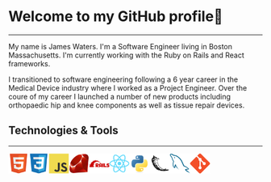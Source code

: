 # Welcome to my GitHub profile👋
--- 
My name is James Waters. I'm a Software Engineer living in Boston Massachusetts. I'm currently working with the Ruby on Rails and React frameworks. 

I transitioned to software engineering following a 6 year career in the Medical Device industry where I worked as a Project Engineer. Over the coure of my career I launched a number of new products including orthopaedic hip and knee components as well as tissue repair devices.


## Technologies & Tools
---
<img align="left" alt="HTML5" width="40px" src="https://github.com/devicons/devicon/blob/master/icons/html5/html5-original.svg">
<img align="left" alt="CSS3" width="40px" src="https://github.com/devicons/devicon/blob/master/icons/css3/css3-original.svg">
<img align="left" alt="JavaScript" width="40px" src="https://github.com/devicons/devicon/blob/master/icons/javascript/javascript-original.svg">

<img align="left" alt="Ruby" width="40px" src="https://github.com/devicons/devicon/blob/master/icons/ruby/ruby-original.svg">
<img align="left" alt="Rails" width="40px" src="https://github.com/devicons/devicon/blob/master/icons/rails/rails-plain-wordmark.svg">
<img align="left" alt="React" width="40px" src="https://github.com/devicons/devicon/blob/master/icons/react/react-original.svg">

<img align="left" alt="Python" width="40px" src="https://github.com/devicons/devicon/blob/master/icons/python/python-original.svg">
<img align="left" alt="Flask" width="40px" src="https://github.com/devicons/devicon/blob/master/icons/flask/flask-original.svg">


<img align="left" alt="MySQL" width="40px" src="https://github.com/devicons/devicon/blob/master/icons/mysql/mysql-original.svg">
<img align="left" alt="Git" width="40px" src="https://github.com/devicons/devicon/blob/master/icons/git/git-original.svg">


<!---
Waters1993/Waters1993 is a ✨ special ✨ repository because its `README.md` (this file) appears on your GitHub profile.
You can click the Preview link to take a look at your changes.
--->
